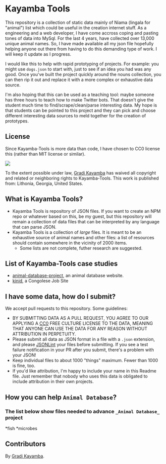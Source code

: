 # Kayamba Tools

This repository is a collection of static data mainly of Niama (lingala for "animal") list which could be useful in the creation internet stuff. As a engineering and a web developer, I have come accross coping and pasting tones of data into MySql. For the last 4 years, have collected over 13,000 unique animal names. So, I have made available all my json file hopefully helping anyone out there from having to do this demanding type of work. I will keep it update as I progress.

I would like this to help with rapid prototyping of projects. For example: you might use `dogs.json` to start with, just to see if an idea you had was any good. Once you've built the project quickly around the nouns collection, you can then rip it out and replace it with a more complex or exhaustive data source.

I'm also hoping that this can be used as a teaching tool: maybe someone has three hours to teach how to make Twitter bots. That doesn't give the student much time to find/scrape/clean/parse interesting data. My hope is that students can be pointed to this project and they can pick and choose different interesting data sources to meld together for the creation of prototypes.

## License

Since Kayamba-Tools is more data than code, I have chosen to CC0 license this (rather than MIT license or similar).

<a href="http://creativecommons.org/publicdomain/zero/1.0/"><img src="http://i.creativecommons.org/p/zero/1.0/88x31.png"></a>

To the extent possible under law, [Gradi Kayamba](https://github.com/gradikay/) has waived all copyright and related or neighboring rights to Kayamba-Tools. This work is published from: Lithonia, Georgia, United States.

## What is Kayamba Tools?

 * Kayamba Tools is repository of JSON files. If you want to create an NPM repo or whatever based on this, be my guest, but this repository will remain a collection of data files that can be interpreted by any language that can parse JSON.
 * Kayamba Tools is a collection of _large_ files. It is meant to be an exhaustive source of animal names and other files: a list of resources should contain somewhere in the vicinity of 2000 items.
   * Some lists are not complete, futher research are suggested.

## List of Kayamba-Tools case studies

 * [animal-database-project](), an animal database website.
 * [kinid](), a Congolese Job Site

## I have some data, how do I submit?

We accept pull requests to this repository. Some guidelines:

 * BY SUBMITTING DATA AS A PULL REQUEST, YOU AGREE TO OUR APPLYING A [CC0](http://creativecommons.org/publicdomain/zero/1.0/) FREE CULTURE LICENSE TO THE DATA, MEANING THAT ANYONE CAN USE THE DATA FOR ANY REASON WITHOUT ATTRIBUTION IN PERPETUITY.
 * Please submit all data as JSON format in a file with a `.json` extension, and please [JSONLint](http://jsonlint.com/) your files before submitting. If you see a test failure notification in your PR after you submit, there's a problem with your JSON!
 * Keep individual files to about 1000 "things" maximum. Fewer than 1000 is fine, too.
 * If you'd like attribution, I'm happy to include your name in this Readme file. Just remember that nobody who uses this data is obligated to include attribution in their own projects.
 
 ## How you can help `Animal Database`?
 ### The list below show files needed to advance `_Animal Database_` project
 
 *fish
 *microbes
 

## Contributors

By [Gradi Kayamba](https://github.com/gradikay).

